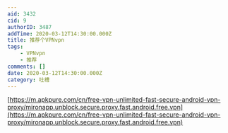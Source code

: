 ```yaml
---
aid: 3432
cid: 9
authorID: 3487
addTime: 2020-03-12T14:30:00.000Z
title: 推荐个VPNvpn
tags:
    - VPNvpn
    - 推荐
comments: []
date: 2020-03-12T14:30:00.000Z
category: 吐槽
---
```


[https://m.apkpure.com/cn/free-vpn-unlimited-fast-secure-android-vpn-proxy/mironapp.unblock.secure.proxy.fast.android.free.vpn](https://m.apkpure.com/cn/free-vpn-unlimited-fast-secure-android-vpn-proxy/mironapp.unblock.secure.proxy.fast.android.free.vpn)
